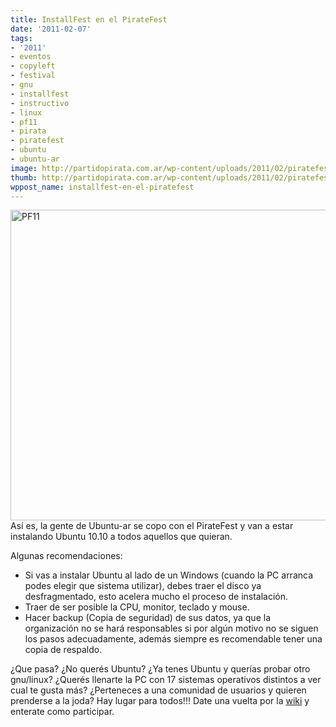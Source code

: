 ```yaml
---
title: InstallFest en el PirateFest
date: '2011-02-07'
tags:
- '2011'
- eventos
- copyleft
- festival
- gnu
- installfest
- instructivo
- linux
- pf11
- pirata
- piratefest
- ubuntu
- ubuntu-ar
image: http://partidopirata.com.ar/wp-content/uploads/2011/02/piratefest-300x248.jpg
thumb: http://partidopirata.com.ar/wp-content/uploads/2011/02/piratefest-300x248.jpg
wppost_name: installfest-en-el-piratefest
---
```


<a target="_blank" href="https://wiki.ubuntu.com/ArgentinaTeam/piratefest2011"><img src="http://partidopirata.com.ar/wp-content/uploads/2011/02/piratefest.jpg" alt="PF11" title="PirateFest 2011" width="600" height="497" class="aligncenter size-full wp-image-506" /></a>
Así es, la gente de Ubuntu-ar se copo con el PirateFest y van a estar instalando Ubuntu 10.10 a todos aquellos que quieran.

Algunas recomendaciones:
<ul><li>Si vas a instalar Ubuntu al lado de un Windows (cuando la PC arranca podes elegir que sistema utilizar), debes traer el disco ya desfragmentado, esto acelera mucho el proceso de instalación.</li>
<li>Traer de ser posible la CPU, monitor, teclado y mouse.</li>
<li>Hacer backup (Copia de seguridad) de sus datos, ya que la organización no se hará responsables si por algún motivo no se siguen los pasos adecuadamente, además siempre es recomendable tener una copia de respaldo. </li></ul>

¿Que pasa? ¿No querés Ubuntu? ¿Ya tenes Ubuntu y querías probar otro gnu/linux? ¿Querés llenarte la PC con 17 sistemas operativos distintos a ver cual te gusta más? ¿Perteneces a una comunidad de usuarios y quieren prenderse a la joda? 
Hay lugar para todos!!! Date una vuelta por la <a href="http://partidopirata.com.ar/wiki/index.php?title=PirateFest_2011" target="_blank">wiki</a> y enterate como participar.



